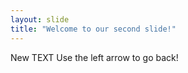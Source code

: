 ```yaml
---
layout: slide
title: "Welcome to our second slide!"
---
```

New TEXT
Use the left arrow to go back!
